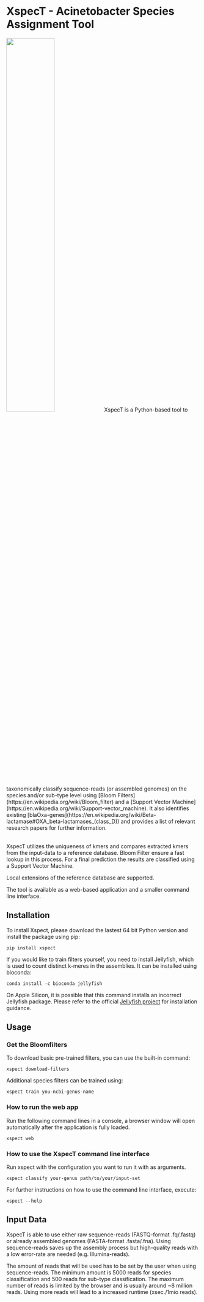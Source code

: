 # XspecT - Acinetobacter Species Assignment Tool
<img src="/src/xspect/static/Logo.png" height="50%" width="50%">
<!-- start intro -->
XspecT is a Python-based tool to taxonomically classify sequence-reads (or assembled genomes) on the species and/or sub-type level using [Bloom Filters](https://en.wikipedia.org/wiki/Bloom_filter) and a [Support Vector Machine](https://en.wikipedia.org/wiki/Support-vector_machine). It also identifies existing [blaOxa-genes](https://en.wikipedia.org/wiki/Beta-lactamase#OXA_beta-lactamases_(class_D)) and provides a list of relevant research papers for further information.
<br/><br/>

XspecT utilizes the uniqueness of kmers and compares extracted kmers from the input-data to a reference database. Bloom Filter ensure a fast lookup in this process. For a final prediction the results are classified using a Support Vector Machine. 
<br/>

Local extensions of the reference database are supported.
<br/>

The tool is available as a web-based application and a smaller command line interface.
<!-- end intro -->

<!-- start quickstart -->
## Installation
To install Xspect, please download the lastest 64 bit Python version and install the package using pip:
```
pip install xspect
```
If you would like to train filters yourself, you need to install Jellyfish, which is used to count distinct k-meres in the assemblies. It can be installed using bioconda:
```
conda install -c bioconda jellyfish
```
On Apple Silicon, it is possible that this command installs an incorrect Jellyfish package. Please refer to the official [Jellyfish project](https://github.com/gmarcais/Jellyfish) for installation guidance.

## Usage
### Get the Bloomfilters
To download basic pre-trained filters, you can use the built-in command:
```
xspect download-filters
```
Additional species filters can be trained using:
```
xspect train you-ncbi-genus-name
```

### How to run the web app
Run the following command lines in a console, a browser window will open automatically after the application is fully loaded.
```
xspect web
```

### How to use the XspecT command line interface
Run xspect with the configuration you want to run it with as arguments.
```
xspect classify your-genus path/to/your/input-set
```
For further instructions on how to use the command line interface, execute:
```
xspect --help
```
<!-- end quickstart -->

## Input Data
XspecT is able to use either raw sequence-reads (FASTQ-format .fq/.fastq) or already assembled genomes (FASTA-format .fasta/.fna). Using sequence-reads saves up the assembly process but high-quality reads with a low error-rate are needed (e.g. Illumina-reads).

The amount of reads that will be used has to be set by the user when using sequence-reads. The minimum amount is 5000 reads for species classification and 500 reads for sub-type classification. The maximum number of reads is limited by the browser and is usually around ~8 million reads. Using more reads will lead to a increased runtime (xsec./1mio reads).
